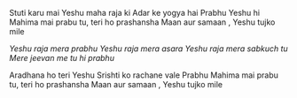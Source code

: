 Stuti karu mai  Yeshu maha raja ki
Adar ke yogya hai Prabhu Yeshu hi
Mahima mai prabu tu, teri ho prashansha
Maan aur samaan , Yeshu tujko mile

_Yeshu raja mera prabhu
Yeshu raja mera asara
Yeshu raja mera sabkuch tu
Mere jeevan me tu hi prabhu_

Aradhana ho teri Yeshu
Srishti ko rachane vale Prabhu
Mahima mai prabu tu, teri ho prashansha
Maan aur samaan , Yeshu tujko mile

